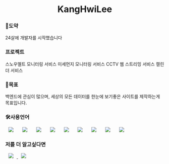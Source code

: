 <h1 align="center"> KangHwiLee</h1>

<h3>🦢도약</h3>
24살에 개발자를 시작했습니다

<h3>프로젝트</h3>
스노우멜트 모니터링 서비스
미세먼지 모니터링 서비스
CCTV 웹 스트리밍 서비스
캘린더 서비스

<h3>🤗목표</h3>
백엔드에 관심이 많으며, 세상의 모든 데이터를 한눈에 보기좋은 사이트를 제작하는게 목표입니다.

<h3>🛠사용언어</h3>
<div>
<img src="https://img.shields.io/badge/java-007396?style=for-the-badge&logo=java&logoColor=white" style="height : auto; margin-left : 10px; margin-right : 10px;"/></a>&nbsp;
<img src="https://img.shields.io/badge/html5-E34F26?style=for-the-badge&logo=html5&logoColor=white" style="height : auto; margin-left : 10px; margin-right : 10px;"/></a>&nbsp;
<img src="https://img.shields.io/badge/javascript-F7DF1E?style=for-the-badge&logo=javascript&logoColor=black" style="height : auto; margin-left : 10px; margin-right : 10px;"/></a>&nbsp;
<img src="https://img.shields.io/badge/jquery-0769AD?style=for-the-badge&logo=jquery&logoColor=white" style="height : auto; margin-left : 10px; margin-right : 10px;"/></a>&nbsp;
<img src="https://img.shields.io/badge/mysql-4479A1?style=for-the-badge&logo=mysql&logoColor=white" style="height : auto; margin-left : 10px; margin-right : 10px;"/></a>&nbsp;
<img src="https://img.shields.io/badge/spring-6DB33F?style=for-the-badge&logo=spring&logoColor=white" style="height : auto; margin-left : 10px; margin-right : 10px;"/></a>&nbsp;
<img src="https://img.shields.io/badge/springboot-6DB33F?style=for-the-badge&logo=springboot&logoColor=white" style="height : auto; margin-left : 10px; margin-right : 10px;"/></a>&nbsp;
<img src="https://img.shields.io/badge/linux-FCC624?style=for-the-badge&logo=linux&logoColor=black" style="height : auto; margin-left : 10px; margin-right : 10px;"/></a>&nbsp;
<img src="https://img.shields.io/badge/amazonaws-232F3E?style=for-the-badge&logo=amazonaws&logoColor=white" style="height : auto; margin-left : 10px; margin-right : 10px;"/></a>&nbsp;
</div>


<h3>저를 더 알고싶다면</h3>
<a href="https://eight-letter.tistory.com/">
    <img src="http://img.shields.io/badge/Tech Blog-00D182?style=flat&logo=Emby&logoColor=white&link=https://velog.io/@987412563"
        style="height : auto; margin-left : 10px; margin-right : 10px;"/>
</a>
<a href="https://i987412563i@gmail.com">
    <img src="http://img.shields.io/badge/Gmail-EA4335?style=flat&logo=Gmail&logoColor=white&link=https://i987412563i@gmail.com"
        style="height : auto; margin-left : 10px; margin-right : 10px;"/>
</a>

